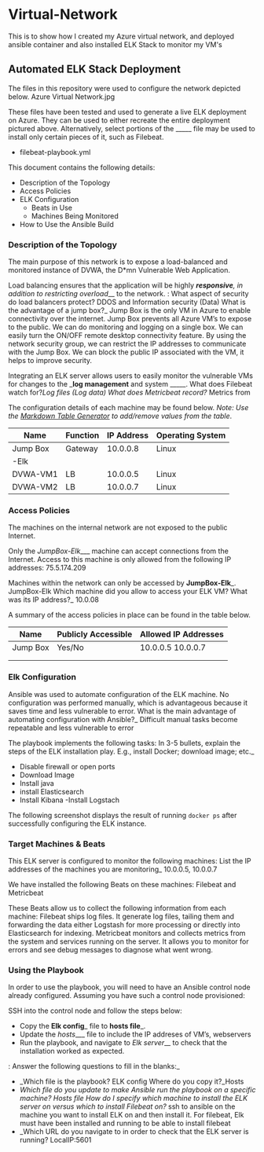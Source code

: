 # Virtual-Network
This is to show how I created my Azure virtual network, and deployed ansible container and also installed ELK Stack to monitor my VM's 
## Automated ELK Stack Deployment

The files in this repository were used to configure the network depicted below.
Azure Virtual Network.jpg

These files have been tested and used to generate a live ELK deployment on Azure. They can be used to either recreate the entire deployment pictured above. Alternatively, select portions of the _____ file may be used to install only certain pieces of it, such as Filebeat.

  - filebeat-playbook.yml

This document contains the following details:
- Description of the Topology
- Access Policies
- ELK Configuration
  - Beats in Use
  - Machines Being Monitored
- How to Use the Ansible Build


### Description of the Topology

The main purpose of this network is to expose a load-balanced and monitored instance of DVWA, the D*mn Vulnerable Web Application.

Load balancing ensures that the application will be highly ___responsive__, in addition to restricting _overload____ to the network.
: What aspect of security do load balancers protect? DDOS and Information security (Data) 
What is the advantage of a jump box?_
Jump Box is the only VM in Azure to enable connectivity over the internet. Jump Box prevents all Azure VM’s to expose to the public. We can do monitoring and logging on a single box. We can easily turn the ON/OFF remote desktop connectivity feature. By using the network security group, we can restrict the IP addresses to communicate with the Jump Box. We can block the public IP associated with the VM, it helps to improve security.

Integrating an ELK server allows users to easily monitor the vulnerable VMs for changes to the ___log management__ and system _____.
What does Filebeat watch for?_Log files (Log data)
What does Metricbeat record?_ Metrics from 

The configuration details of each machine may be found below.
_Note: Use the [Markdown Table Generator](http://www.tablesgenerator.com/markdown_tables) to add/remove values from the table_.

| Name     | Function | IP Address | Operating System |
|----------|----------|------------|------------------|
| Jump Box | Gateway  | 10.0.0.8   | Linux            |
| -Elk     |          |            |                  |
| DVWA-VM1     | LB     | 10.0.0.5    | Linux        |
| DVWA-VM2     | LB     | 10.0.0.7    | Linux        |

### Access Policies

The machines on the internal network are not exposed to the public Internet. 

Only the _JumpBox-Elk____ machine can accept connections from the Internet. Access to this machine is only allowed from the following IP addresses:
75.5.174.209

Machines within the network can only be accessed by __JumpBox-Elk___.
JumpBox-Elk Which machine did you allow to access your ELK VM? What was its IP address?_ 10.0.08

A summary of the access policies in place can be found in the table below.

| Name     | Publicly Accessible | Allowed IP Addresses |
|----------|---------------------|----------------------|
| Jump Box | Yes/No              | 10.0.0.5 10.0.0.7    |
|          |                     |                      |
|          |                     |                      |

### Elk Configuration

Ansible was used to automate configuration of the ELK machine. No configuration was performed manually, which is advantageous because it saves time and less vulnerable to error.
What is the main advantage of automating configuration with Ansible?_
Difficult manual tasks become repeatable and less vulnerable to error

The playbook implements the following tasks:
In 3-5 bullets, explain the steps of the ELK installation play. E.g., install Docker; download image; etc._
- Disable firewall or open ports
- Download Image
- Install java
- install Elasticsearch
- Install Kibana
-Install Logstach

The following screenshot displays the result of running `docker ps` after successfully configuring the ELK instance.



### Target Machines & Beats
This ELK server is configured to monitor the following machines:
List the IP addresses of the machines you are monitoring_
10.0.0.5, 10.0.0.7

We have installed the following Beats on these machines: Filebeat and Metricbeat


These Beats allow us to collect the following information from each machine:
Filebeat ships log files. It generate log files, tailing them and forwarding the data either Logstash for more processing or directly into Elasticsearch for indexing.
Metricbeat monitors and collects metrics from the system and services running on the server. It allows you to monitor for errors and see debug messages to diagnose what went wrong.
### Using the Playbook

In order to use the playbook, you will need to have an Ansible control node already configured. Assuming you have such a control node provisioned: 

SSH into the control node and follow the steps below:
- Copy the __Elk config___ file to __hosts file___.
- Update the _hosts____ file to include the IP addreses of VM’s, webservers 
- Run the playbook, and navigate to _Elk server___ to check that the installation worked as expected.

: Answer the following questions to fill in the blanks:_
- _Which file is the playbook? ELK config Where do you copy it?_Hosts 
- _Which file do you update to make Ansible run the playbook on a specific machine? Hosts file
 How do I specify which machine to install the ELK server on versus which to install Filebeat on?_ ssh to ansible on the machine you want to install ELK on and then install it. For filebeat, Elk must have been installed and running to be able to install filebeat
- _Which URL do you navigate to in order to check that the ELK server is running? LocalIP:5601

